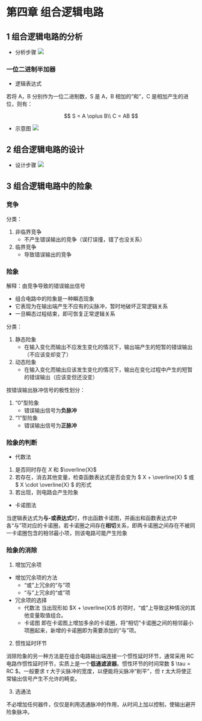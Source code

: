 # 第四章 组合逻辑电路

## 1 组合逻辑电路的分析

-   分析步骤
    <img src="https://gitee.com/Miraclezjy/utoolspic/raw/master/1639567990290.png"></img>

### 一位二进制半加器

-   逻辑表达式

若将 A，B 分别作为一位二进制数，S 是 A，B 相加的“和”，C 是相加产生的进位，则有：

$$
S = A \oplus B\\
C = AB
$$

-   示意图
    <img src="https://gitee.com/Miraclezjy/utoolspic/raw/master/1639567495681.png"></img>

## 2 组合逻辑电路的设计

-   设计步骤
    <img src="https://gitee.com/Miraclezjy/utoolspic/raw/master/1639568086626.png"></img>

## 3 组合逻辑电路中的险象

### 竞争

分类：

1. 非临界竞争
    - 不产生错误输出的竞争（误打误撞，错了也没关系）
2. 临界竞争
    - 导致错误输出的竞争

### 险象

解释：由竞争导致的错误输出信号

-   组合电路中的险象是一种瞬态现象
-   它表现为在输出端产生不应有的尖脉冲，暂时地破坏正常逻辑关系
-   一旦瞬态过程结束，即可恢复正常逻辑关系

分类：

1. 静态险象
    - 在输入变化而输出不应发生变化的情况下，输出端产生的短暂的错误输出（不应该变却变了）
2. 动态险象
    - 在输入变化而输出应该发生变化的情况下，输出在变化过程中产生的短暂的错误输出（应该变但还没变）

按错误输出脉冲信号的极性划分：

1. “0”型险象
    - 错误输出信号为**负脉冲**
2. “1”型险象
    - 错误输出信号为**正脉冲**

### 险象的判断

-   代数法

1. 是否同时存在 $X$ 和 $\overline{X}$
2. 若存在，消去其他变量，检查函数表达式是否会变为 $ X + \overline{X} $ 或 $ X \cdot \overline{X} $ 的形式
3. 若出现，则电路会产生险象

-   卡诺图法

当逻辑表达式为**与-或表达式**时，作出函数卡诺图，并画出和函数表达式中各“与”项对应的卡诺圈，若卡诺圈之间存在**相切**关系，即两卡诺圈之间存在不被同一卡诺圈包含的相邻最小项，则该电路可能产生险象

### 险象的消除

1. 增加冗余项

-   增加冗余项的方法
    -   “或”上冗余的“与”项
    -   “与”上冗余的“或”项
-   冗余项的选择
    -   代数法
        当出现形如 $X + \overline{X}$ 的项时，“或”上导致这种情况的其他变量取值组合。
    -   卡诺图
        即在卡诺图上增加多余的卡诺圈，将“相切”卡诺圈之间的相邻最小项圈起来，新增的卡诺圈即为需要添加的“与”项。

2. 惯性延时环节

消除险象的另一种方法是在组合电路输出端连接一个惯性延时环节，通常采用 RC 电路作惯性延时环节，实质上是一个**低通滤波器**。惯性环节的时间常数 $ \tau = RC $。一般要求 $\tau$ 大于尖脉冲的宽度，以便能将尖脉冲“削平”，但 $\tau$ 太大将使正常输出信号产生不允许的畸变。

3. 选通法

不必增加任何器件，仅仅是利用选通脉冲的作用，从时间上加以控制，使输出避开险象脉冲。
